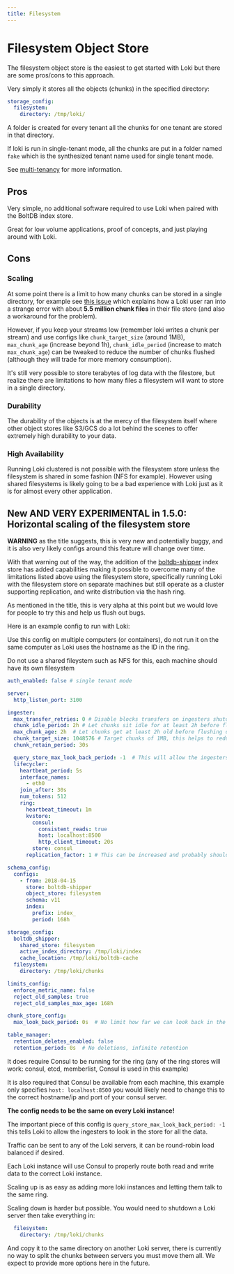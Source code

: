 ```yaml
---
title: Filesystem
---
```

# Filesystem Object Store

The filesystem object store is the easiest to get started with Loki but there are some pros/cons to this approach.

Very simply it stores all the objects (chunks) in the specified directory:

```yaml
storage_config:
  filesystem:
    directory: /tmp/loki/
```

A folder is created for every tenant all the chunks for one tenant are stored in that directory.

If loki is run in single-tenant mode, all the chunks are put in a folder named `fake` which is the synthesized tenant name used for single tenant mode.

See [multi-tenancy](../multi-tenancy.md) for more information.

## Pros

Very simple, no additional software required to use Loki when paired with the BoltDB index store.

Great for low volume applications, proof of concepts, and just playing around with Loki.

## Cons

### Scaling

At some point there is a limit to how many chunks can be stored in a single directory, for example see [this issue](https://github.com/grafana/loki/issues/1502) which explains how a Loki user ran into a strange error with about **5.5 million chunk files** in their file store (and also a workaround for the problem).

However, if you keep your streams low (remember loki writes a chunk per stream) and use configs like `chunk_target_size` (around 1MB), `max_chunk_age` (increase beyond 1h), `chunk_idle_period` (increase to match `max_chunk_age`) can be tweaked to reduce the number of chunks flushed (although they will trade for more memory consumption).

It's still very possible to store terabytes of log data with the filestore, but realize there are limitations to how many files a filesystem will want to store in a single directory.

### Durability

The durability of the objects is at the mercy of the filesystem itself where other object stores like S3/GCS do a lot behind the scenes to offer extremely high durability to your data.

### High Availability

Running Loki clustered is not possible with the filesystem store unless the filesystem is shared in some fashion (NFS for example).  However using shared filesystems is likely going to be a bad experience with Loki just as it is for almost every other application.

## New AND VERY EXPERIMENTAL in 1.5.0: Horizontal scaling of the filesystem store

**WARNING** as the title suggests, this is very new and potentially buggy, and it is also very likely configs around this feature will change over time.

With that warning out of the way, the addition of the [boltdb-shipper](../boltdb-shipper.md) index store has added capabilities making it possible to overcome many of the limitations listed above using the filesystem store, specifically running Loki with the filesystem store on separate machines but still operate as a cluster supporting replication, and write distribution via the hash ring.

As mentioned in the title, this is very alpha at this point but we would love for people to try this and help us flush out bugs.

Here is an example config to run with Loki:

Use this config on multiple computers (or containers), do not run it on the same computer as Loki uses the hostname as the ID in the ring.

Do not use a shared fileystem such as NFS for this, each machine should have its own filesystem

```yaml
auth_enabled: false # single tenant mode

server:
  http_listen_port: 3100

ingester:
  max_transfer_retries: 0 # Disable blocks transfers on ingesters shutdown or rollout.
  chunk_idle_period: 2h # Let chunks sit idle for at least 2h before flushing, this helps to reduce total chunks in store
  max_chunk_age: 2h  # Let chunks get at least 2h old before flushing due to age, this helps to reduce total chunks in store
  chunk_target_size: 1048576 # Target chunks of 1MB, this helps to reduce total chunks in store
  chunk_retain_period: 30s

  query_store_max_look_back_period: -1  # This will allow the ingesters to query the store for all data
  lifecycler:
    heartbeat_period: 5s
    interface_names:
      - eth0
    join_after: 30s
    num_tokens: 512
    ring:
      heartbeat_timeout: 1m
      kvstore:
        consul:
          consistent_reads: true
          host: localhost:8500
          http_client_timeout: 20s
        store: consul
      replication_factor: 1 # This can be increased and probably should if you are running multiple machines!

schema_config:
  configs:
    - from: 2018-04-15
      store: boltdb-shipper
      object_store: filesystem
      schema: v11
      index:
        prefix: index_
        period: 168h

storage_config:
  boltdb_shipper:
    shared_store: filesystem
    active_index_directory: /tmp/loki/index
    cache_location: /tmp/loki/boltdb-cache
  filesystem:
    directory: /tmp/loki/chunks

limits_config:
  enforce_metric_name: false
  reject_old_samples: true
  reject_old_samples_max_age: 168h

chunk_store_config:
  max_look_back_period: 0s  # No limit how far we can look back in the store

table_manager:
  retention_deletes_enabled: false
  retention_period: 0s  # No deletions, infinite retention
```

It does require Consul to be running for the ring (any of the ring stores will work: consul, etcd, memberlist, Consul is used in this example)

It is also required that Consul be available from each machine, this example only specifies `host: localhost:8500` you would likely need to change this to the correct hostname/ip and port of your consul server.

**The config needs to be the same on every Loki instance!**

The important piece of this config is `query_store_max_look_back_period: -1` this tells Loki to allow the ingesters to look in the store for all the data.

Traffic can be sent to any of the Loki servers, it can be round-robin load balanced if desired.

Each Loki instance will use Consul to properly route both read and write data to the correct Loki instance.

Scaling up is as easy as adding more loki instances and letting them talk to the same ring.

Scaling down is harder but possible.  You would need to shutdown a Loki server then take everything in:

```yaml
  filesystem:
    directory: /tmp/loki/chunks
```

And copy it to the same directory on another Loki server, there is currently no way to split the chunks between servers you must move them all.  We expect to provide more options here in the future.



